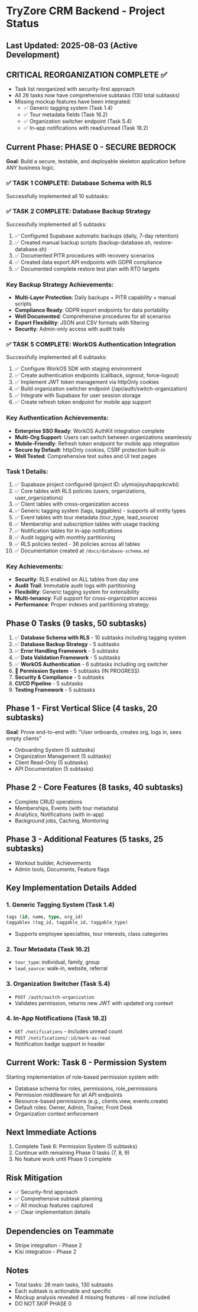 # TryZore CRM Backend - Project Status

## Last Updated: 2025-08-03 (Active Development)

## CRITICAL REORGANIZATION COMPLETE ✅
- Task list reorganized with security-first approach
- All 26 tasks now have comprehensive subtasks (130 total subtasks)
- Missing mockup features have been integrated:
  - ✅ Generic tagging system (Task 1.4)
  - ✅ Tour metadata fields (Task 16.2)
  - ✅ Organization switcher endpoint (Task 5.4)
  - ✅ In-app notifications with read/unread (Task 18.2)

## Current Phase: PHASE 0 - SECURE BEDROCK
**Goal**: Build a secure, testable, and deployable skeleton application before ANY business logic.

### ✅ TASK 1 COMPLETE: Database Schema with RLS
Successfully implemented all 10 subtasks:

### ✅ TASK 2 COMPLETE: Database Backup Strategy
Successfully implemented all 5 subtasks:
1. ✅ Configured Supabase automatic backups (daily, 7-day retention)
2. ✅ Created manual backup scripts (backup-database.sh, restore-database.sh)
3. ✅ Documented PITR procedures with recovery scenarios
4. ✅ Created data export API endpoints with GDPR compliance
5. ✅ Documented complete restore test plan with RTO targets

### Key Backup Strategy Achievements:
- **Multi-Layer Protection**: Daily backups + PITR capability + manual scripts
- **Compliance Ready**: GDPR export endpoints for data portability
- **Well Documented**: Comprehensive procedures for all scenarios
- **Export Flexibility**: JSON and CSV formats with filtering
- **Security**: Admin-only access with audit trails

### ✅ TASK 5 COMPLETE: WorkOS Authentication Integration
Successfully implemented all 6 subtasks:
1. ✅ Configure WorkOS SDK with staging environment
2. ✅ Create authentication endpoints (callback, signout, force-logout)
3. ✅ Implement JWT token management via httpOnly cookies
4. ✅ Build organization switcher endpoint (/api/auth/switch-organization)
5. ✅ Integrate with Supabase for user session storage
6. ✅ Create refresh token endpoint for mobile app support

### Key Authentication Achievements:
- **Enterprise SSO Ready**: WorkOS AuthKit integration complete
- **Multi-Org Support**: Users can switch between organizations seamlessly
- **Mobile-Friendly**: Refresh token endpoint for mobile app integration
- **Secure by Default**: httpOnly cookies, CSRF protection built-in
- **Well Tested**: Comprehensive test suites and UI test pages

### Task 1 Details:
1. ✅ Supabase project configured (project ID: ulymixjoyuhapqxkcwbi)
2. ✅ Core tables with RLS policies (users, organizations, user_organizations)
3. ✅ Client tables with cross-organization access
4. ✅ Generic tagging system (tags, taggables) - supports all entity types
5. ✅ Event tables with tour metadata (tour_type, lead_source)
6. ✅ Membership and subscription tables with usage tracking
7. ✅ Notification tables for in-app notifications
8. ✅ Audit logging with monthly partitioning
9. ✅ RLS policies tested - 36 policies across all tables
10. ✅ Documentation created at `/docs/database-schema.md`

### Key Achievements:
- **Security**: RLS enabled on ALL tables from day one
- **Audit Trail**: Immutable audit logs with partitioning
- **Flexibility**: Generic tagging system for extensibility
- **Multi-tenancy**: Full support for cross-organization access
- **Performance**: Proper indexes and partitioning strategy

## Phase 0 Tasks (9 tasks, 50 subtasks)
1. ✅ **Database Schema with RLS** - 10 subtasks including tagging system
2. ✅ **Database Backup Strategy** - 5 subtasks
3. ✅ **Error Handling Framework** - 5 subtasks
4. ✅ **Data Validation Framework** - 5 subtasks
5. ✅ **WorkOS Authentication** - 6 subtasks including org switcher
6. 🚧 **Permission System** - 5 subtasks (IN PROGRESS)
7. **Security & Compliance** - 5 subtasks
8. **CI/CD Pipeline** - 5 subtasks
9. **Testing Framework** - 5 subtasks

## Phase 1 - First Vertical Slice (4 tasks, 20 subtasks)
**Goal**: Prove end-to-end with: "User onboards, creates org, logs in, sees empty clients"
- Onboarding System (5 subtasks)
- Organization Management (5 subtasks)
- Client Read-Only (5 subtasks)
- API Documentation (5 subtasks)

## Phase 2 - Core Features (8 tasks, 40 subtasks)
- Complete CRUD operations
- Memberships, Events (with tour metadata)
- Analytics, Notifications (with in-app)
- Background jobs, Caching, Monitoring

## Phase 3 - Additional Features (5 tasks, 25 subtasks)
- Workout builder, Achievements
- Admin tools, Documents, Feature flags

## Key Implementation Details Added

### 1. Generic Tagging System (Task 1.4)
```sql
tags (id, name, type, org_id)
taggables (tag_id, taggable_id, taggable_type)
```
- Supports employee specialties, tour interests, class categories

### 2. Tour Metadata (Task 16.2)
- `tour_type`: individual, family, group
- `lead_source`: walk-in, website, referral

### 3. Organization Switcher (Task 5.4)
- `POST /auth/switch-organization`
- Validates permission, returns new JWT with updated org context

### 4. In-App Notifications (Task 18.2)
- `GET /notifications` - includes unread count
- `POST /notifications/:id/mark-as-read`
- Notification badge support in header

## Current Work: Task 6 - Permission System
Starting implementation of role-based permission system with:
- Database schema for roles, permissions, role_permissions
- Permission middleware for all API endpoints
- Resource-based permissions (e.g., clients.view, events.create)
- Default roles: Owner, Admin, Trainer, Front Desk
- Organization context enforcement

## Next Immediate Actions
1. Complete Task 6: Permission System (5 subtasks)
2. Continue with remaining Phase 0 tasks (7, 8, 9)
3. No feature work until Phase 0 complete

## Risk Mitigation
- ✅ Security-first approach
- ✅ Comprehensive subtask planning
- ✅ All mockup features captured
- ✅ Clear implementation details

## Dependencies on Teammate
- Stripe integration - Phase 2
- Kisi integration - Phase 2

## Notes
- Total tasks: 26 main tasks, 130 subtasks
- Each subtask is actionable and specific
- Mockup analysis revealed 4 missing features - all now included
- DO NOT SKIP PHASE 0